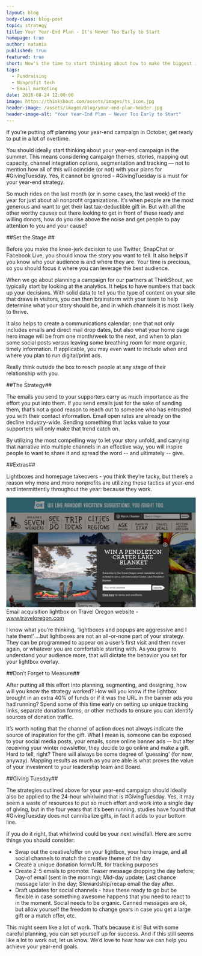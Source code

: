 ```yaml
---
layout: blog
body-class: blog-post
topic: strategy
title: Your Year-End Plan - It's Never Too Early to Start
homepage: true
author: natania
published: true
featured: true
short: Now's the time to start thinking about how to make the biggest impact with your year-end campaign. 
tags:
  - Fundraising
  - Nonprofit tech
  - Email marketing
date: 2016-08-24 12:00:00
image: https://thinkshout.com/assets/images/ts_icon.jpg
header-image: /assets/images/blog/year-end-plan-header.jpg
header-image-alt: "Your Year-End Plan - Never Too Early to Start"
---
```


If you’re putting off planning your year-end campaign in October, get ready to put in a lot of overtime. 

You should ideally start thinking about your year-end campaign in the summer. This means considering campaign themes, stories, mapping out capacity, channel integration options, segmentation and tracking — not to mention how all of this will coincide (or not) with your plans for #GivingTuesday. Yes, it cannot be ignored - #GivingTuesday is a must for your year-end strategy. 

So much rides on the last month (or in some cases, the last week) of the year for just about all   nonprofit organizations. It’s when people are the most generous and want to get their last tax-deductible gift in. But with all the other worthy causes out there looking to get in front of these ready and willing donors, how do you rise above the noise and get people to pay attention to you and your cause? 

##Set the Stage ## 

Before you make the knee-jerk decision to use Twitter, SnapChat or Facebook Live, you should know the story you want to tell. It also helps if you know who your audience is and where they are. Your time is precious, so you should focus it where you can leverage the best audience.

When we go about planning a campaign for our partners at ThinkShout, we typically start by looking at the analytics. It helps to have numbers that back up your decisions. With solid data to tell you the type of content on your site that draws in visitors, you can then brainstorm with your team to help determine what your story should be, and in which channels it is most likely to thrive.

It also helps to create a communications calendar; one that not only includes emails and direct mail drop dates, but also what your home page hero image will be from one month/week to the next, and when to plan some social posts versus leaving some breathing room for more organic, timely information. If applicable, you may even want to include when and where you plan to run digital/print ads. 

Really think outside the box to reach people at any stage of their relationship with you.


##The Strategy##

The emails you send to your supporters carry as much importance as the effort you put into them. If you send emails just for the sake of sending them, that’s not a good reason to reach out to someone who has entrusted you with their contact information. Email open rates are already on the decline industry-wide. Sending something that lacks value to your supporters will only make that trend catch on.

By utilizing the most compelling way to let your story unfold, and carrying that narrative into multiple channels in an effective way, you will inspire people to want to share it and spread the word -- and ultimately -- give.


##Extras##

Lightboxes and homepage takeovers - you think they’re tacky, but there’s a reason why more and more nonprofits are utilizing these tactics at year-end and intermittently throughout the year: because they work.

![Email acquisition lightbox as seen on Travel Oregon website](/assets/images/blog/your-year-end-plan-1.png)<span class="caption"><i class="fa fa-caret-up"></i>Email acquisition lightbox on Travel Oregon website - www.traveloregon.com </span>

I know what you’re thinking, ‘lightboxes and popups are aggressive and I hate them!’ ...but lightboxes are not an all-or-none part of your strategy. They can be programmed to appear on a user’s first visit and then never again, or whatever you are comfortable starting with. As you grow to understand your audience more, that will dictate the behavior you set for your lightbox overlay. 


##Don’t Forget to Measure##

After putting all this effort into planning, segmenting, and designing, how will you know the strategy worked? How will you know if the lightbox brought in an extra 40% of funds or if it was the URL in the banner ads you had running? Spend some of this time early on setting up unique tracking links, separate donation forms, or other methods to ensure you can identify sources of donation traffic. 

It’s worth noting that the channel of action does not always indicate the source of inspiration for the gift. What I mean is, someone can be exposed to your social media posts, your emails, some online banner ads -- but after receiving your winter newsletter, they decide to go online and make a gift. Hard to tell, right? There will always be some degree of ‘guessing’ (for now, anyway). Mapping results as much as you are able is what proves the value of your investment to your leadership team and Board. 


##Giving Tuesday##

The strategies outlined above for your year-end campaign should ideally also be applied to the 24-hour whirlwind that is #GivingTuesday. Yes, it may seem a waste of resources to put so much effort and work into a single day of giving, but in the four years that it’s been running, studies have found that #GivingTuesday does not cannibalize gifts, in fact it adds to your bottom line. 

If you do it right, that whirlwind could be your next windfall. Here are some things you should consider:

* Swap out the creative/offer on your lightbox, your hero image, and all social channels to match the creative theme of the day
* Create a unique donation form/URL for tracking purposes
* Create 2-5 emails to promote: Teaser message dropping the day before; Day-of email (sent in the morning); Mid-day update; Last chance message later in the day; Stewardship/recap email the day after.
* Draft updates for social channels - have these ready to go but be flexible in case something awesome happens that you need to react to in the moment. Social needs to be organic. Canned messages are ok, but allow yourself the freedom to change gears in case you get a large gift or a match offer, etc. 

This might seem like a lot of work. That’s because it is! But with some careful planning, you can set yourself up for success. And if this still seems like a lot to work out, let us know. We’d love to hear how we can help you achieve your year-end goals.
